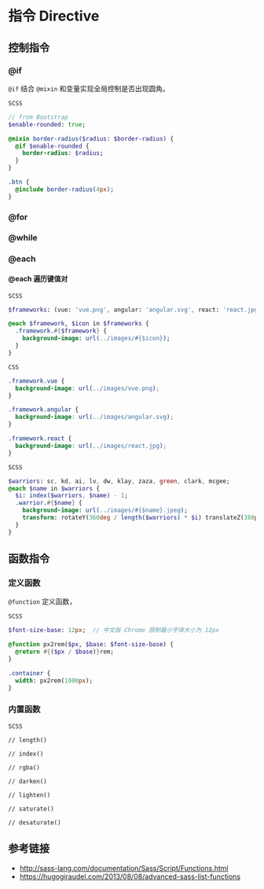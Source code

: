 # 指令 Directive

## 控制指令
### @if
`@if` 结合 `@mixin` 和变量实现全局控制是否出现圆角。

`SCSS`
```sass
// from Bootstrap
$enable-rounded: true;

@mixin border-radius($radius: $border-radius) {
  @if $enable-rounded {
    border-radius: $radius;
  }
}

.btn {
  @include border-radius(4px);
}
```

### @for

### @while

### @each

#### @each 遍历键值对
`SCSS`
```sass
$frameworks: (vue: 'vue.png', angular: 'angular.svg', react: 'react.jpg');

@each $framework, $icon in $frameworks {
  .framework.#{$framework} {
    background-image: url(../images/#{$icon});
  }
}
```
`CSS`
```css
.framework.vue {
  background-image: url(../images/vue.png);
}

.framework.angular {
  background-image: url(../images/angular.svg);
}

.framework.react {
  background-image: url(../images/react.jpg);
}
```
`SCSS`
```sass
$warriors: sc, kd, ai, lv, dw, klay, zaza, green, clark, mcgee;
@each $name in $warriors {
  $i: index($warriors, $name) - 1;
  .warrior.#{$name} {
    background-image: url(../images/#{$name}.jpeg);
    transform: rotateY(360deg / length($warriors) * $i) translateZ(380px);
  }
}
```

## 函数指令
### 定义函数
`@function` 定义函数，

`SCSS`
```sass
$font-size-base: 12px;  // 中文版 Chrome 限制最小字体大小为 12px

@function px2rem($px, $base: $font-size-base) {
  @return #{($px / $base)}rem;
}

.container {
  width: px2rem(1000px);
}
```

### 内置函数
`SCSS`
```
// length()

// index()

// rgba()

// darken()

// lighten()

// saturate()

// desaturate()
```

## 参考链接
* http://sass-lang.com/documentation/Sass/Script/Functions.html
* https://hugogiraudel.com/2013/08/08/advanced-sass-list-functions
